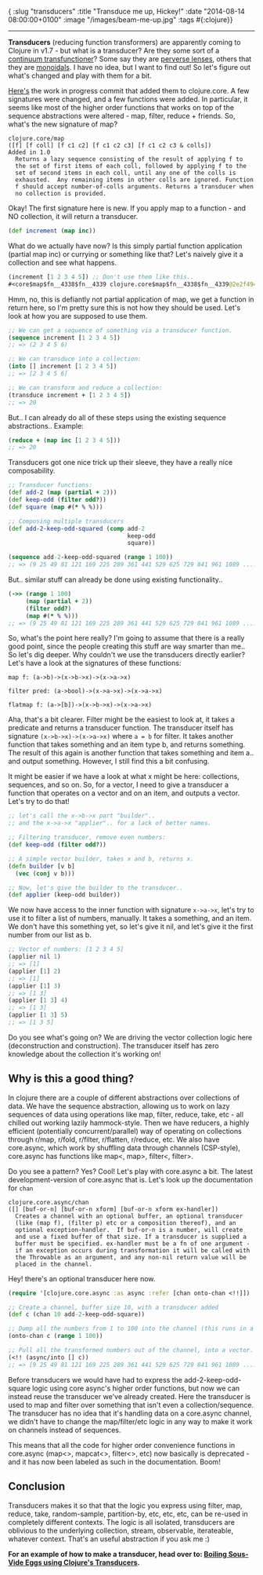 { :slug "transducers"
:title "Transduce me up, Hickey!"
:date "2014-08-14 08:00:00+0100"
:image "/images/beam-me-up.jpg"
:tags #{:clojure}}

------

**Transducers** (reducing function transformers) are apparently coming to Clojure in v1.7 - but what is a
 transducer? Are they some sort of a [continuum transfunctioner][ct]? Some say they are [perverse lenses][lens], others that they are [monoidals][monoidal]. I have no idea, but I want to find out! So let's figure out what's changed and play with them for a bit.

[Here's][commit] the work in progress commit that added them to clojure.core. A few signatures were changed, and a few
functions were added. In particular, it seems like most of the higher order functions that works on top of the sequence abstractions were
altered - map, filter, reduce + friends. So, what's the new signature of map?

~~~
clojure.core/map
([f] [f coll] [f c1 c2] [f c1 c2 c3] [f c1 c2 c3 & colls])
Added in 1.0
  Returns a lazy sequence consisting of the result of applying f to
  the set of first items of each coll, followed by applying f to the
  set of second items in each coll, until any one of the colls is
  exhausted.  Any remaining items in other colls are ignored. Function
  f should accept number-of-colls arguments. Returns a transducer when
  no collection is provided.
~~~

Okay! The first signature here is new. If you apply map to a function - and NO collection, it will return a transducer.

~~~ clojure
(def increment (map inc))
~~~

What do we actually have now? Is this simply partial function application (partial map inc) or currying or something
like that? Let's naively give it a collection and see what happens.

~~~ clojure
(increment [1 2 3 4 5]) ;; Don't use them like this..
#<core$map$fn__4338$fn__4339 clojure.core$map$fn__4338$fn__4339@2e2f4944>
~~~

Hmm, no, this is defiantly not partial application of map, we get a function in return here, so I'm pretty sure
this is not how they should be used. Let's look at how you are supposed to use them.

~~~ clojure
;; We can get a sequence of something via a transducer function.
(sequence increment [1 2 3 4 5])
;; => (2 3 4 5 6)

;; We can transduce into a collection:
(into [] increment [1 2 3 4 5])
;; => [2 3 4 5 6]

;; We can transform and reduce a collection:
(transduce increment + [1 2 3 4 5])
;; => 20
~~~

But.. I can already do all of these steps using the existing sequence abstractions.. Example:

~~~ clojure
(reduce + (map inc [1 2 3 4 5]))
;; => 20
~~~

Transducers got one nice trick up their sleeve, they have a really nice composability.

~~~ clojure
;; Transducer functions:
(def add-2 (map (partial + 2)))
(def keep-odd (filter odd?))
(def square (map #(* % %)))

;; Composing multiple transducers
(def add-2-keep-odd-squared (comp add-2
                                  keep-odd
                                  square))

(sequence add-2-keep-odd-squared (range 1 100))
;; => (9 25 49 81 121 169 225 289 361 441 529 625 729 841 961 1089 ....
~~~

But.. similar stuff can already be done using existing functionality..

~~~ clojure
(->> (range 1 100)
     (map (partial + 2))
     (filter odd?)
     (map #(* % %)))
;; => (9 25 49 81 121 169 225 289 361 441 529 625 729 841 961 1089 ....
~~~

So, what's the point here really? I'm going to assume that there is a really good point, since the people creating this stuff are way
smarter than me.. So let's dig deeper. Why couldn't we use the transducers directly earlier? Let's have a look at the
signatures of these functions:

~~~
map f: (a->b)->(x->b->x)->(x->a->x)

filter pred: (a->bool)->(x->a->x)->(x->a->x)

flatmap f: (a->[b])->(x->b->x)->(x->a->x)
~~~

Aha, that's a bit clearer. Filter might be the easiest to look at, it takes a predicate and returns a
transducer function. The transducer itself has signature `(x->b->x)->(x->a->x)` where `a = b` for filter. It takes another function that
takes something and an item type b, and returns something. The result of this again is another function that takes
something and item a.. and output something. However, I still find this a bit confusing.

It might be easier if we have a look at what x might be here: collections, sequences, and so on. So, for a vector, I need
to give a transducer a function that operates on a vector and on an item, and outputs a vector. Let's try to do that!

~~~ clojure
;; let's call the x->b->x part "builder"..
;; and the x->a->x "applier".. for a lack of better names.

;; Filtering transducer, remove even numbers:
(def keep-odd (filter odd?))

;; A simple vector builder, takes x and b, returns x.
(defn builder [v b]
  (vec (conj v b)))

;; Now, let's give the builder to the transducer..
(def applier (keep-odd builder))
~~~

We now have access to the inner function with signature `x->a->x`, let's try to use it to filter a list of numbers,
manually. It takes a something, and an item. We don't have this something yet, so let's give it nil, and let's give it
the first number from our list as b.

~~~ clojure
;; Vector of numbers: [1 2 3 4 5]
(applier nil 1)
;; => [1]
(applier [1] 2)
;; => [1]
(applier [1] 3)
;; => [1 3]
(applier [1 3] 4)
;; => [1 3]
(applier [1 3] 5)
;; => [1 3 5]
~~~

Do you see what's going on? We are driving the vector collection logic here (deconstruction and construction). The
transducer itself has zero knowledge about the collection it's working on!

## Why is this a good thing?

In clojure there are a couple of different abstractions over collections of data. We have the sequence abstraction,
allowing us to work on lazy sequences of data using operations like map, filter, reduce, take, etc - all chilled out
working lazily hammock-style. Then we have reducers, a highly efficient (potentially concurrent/parallel) way of operating on
collections through r/map, r/fold, r/filter, r/flatten, r/reduce, etc. We also have core.async, which work by shuffling data
through channels (CSP-style), core.async has functions like map<, map>, filter<, filter>.

Do you see a pattern? Yes? Cool! Let's play with core.async a bit. The latest development-version of core.async that is.
Let's look up the documentation for `chan`

~~~
clojure.core.async/chan
([] [buf-or-n] [buf-or-n xform] [buf-or-n xform ex-handler])
  Creates a channel with an optional buffer, an optional transducer
  (like (map f), (filter p) etc or a composition thereof), and an
  optional exception-handler.  If buf-or-n is a number, will create
  and use a fixed buffer of that size. If a transducer is supplied a
  buffer must be specified. ex-handler must be a fn of one argument -
  if an exception occurs during transformation it will be called with
  the Throwable as an argument, and any non-nil return value will be
  placed in the channel.
~~~

Hey! there's an optional transducer here now.

~~~ clojure
(require '[clojure.core.async :as async :refer [chan onto-chan <!!]])

;; Create a channel, buffer size 10, with a transducer added
(def c (chan 10 add-2-keep-odd-square))

;; Dump all the numbers from 1 to 100 into the channel (this runs in a go-block)
(onto-chan c (range 1 100))

;; Pull all the transformed numbers out of the channel, into a vector.
(<!! (async/into [] c))
;; => [9 25 49 81 121 169 225 289 361 441 529 625 729 841 961 1089 .... ]
~~~

Before transducers we would have had to express the add-2-keep-odd-square logic using core async's higher order functions, but now
we can instead reuse the transducer we've already created. Here the transducer is used to map and filter over something
that isn't even a collection/sequence. The transducer has no idea that it's handling data on a core.async channel, we
didn't have to change the map/filter/etc logic in any way to make it work on channels instead of sequences.

This means that all the code for higher order convenience functions in core.async (map<>, mapcat<>, filter<>, etc) now
basically is deprecated - and it has now been labeled as such in the documentation. Boom!

## Conclusion

Transducers makes it so that that the logic you express using filter, map, reduce, take, random-sample, partition-by, etc, etc, etc, can
be re-used in completely different contexts. The logic is all isolated, transducers are oblivious to the underlying collection,
stream, observable, iterateable, whatever context. That's an useful abstraction if you ask me :)

**For an example of how to make a transducer, head over to:
[Boiling Sous-Vide Eggs using Clojure's Transducers][eggs].**

[eggs]: /2014/10/06/pid-transducer/
[lens]: http://www.reddit.com/r/haskell/comments/2cv6l4/clojures_transducers_are_perverse_lenses/
[monoidal]: http://oleksandrmanzyuk.wordpress.com/2014/08/09/transducers-are-monoid-homomorphisms/
[commit]: https://github.com/clojure/clojure/commit/2a09172e0c3285ccdf79d1dc4d399d190678b670
[ct]: http://nb.urbandictionary.com/define.php?term=continuum%20transfunctioner
